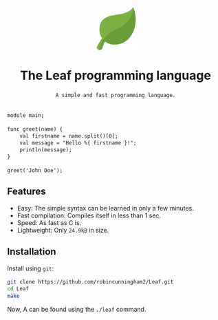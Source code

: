 <div align="center">
    <img src="Assets/icon.png" width="100" draggable="false"><br/>
    <h1>The Leaf programming language</h1>
    <code>A simple and fast programming language.</code>
</div><br/>

```
module main;

func greet(name) {
    val firstname = name.split()[0];
    val message = "Hello %{ firstname }!";
    println(message);
}

greet('John Doe');
```

## Features
* Easy: The simple syntax can be learned in only a few minutes.
* Fast compilation: Compiles itself in less than 1 sec.
* Speed: As fast as C is.
* Lightweight: Only `24.9kB` in size.

## Installation
Install using `git`:
```bash
git clone https://github.com/robincunningham2/Leaf.git
cd Leaf
make
```

Now, A can be found using the `./leaf` command.
